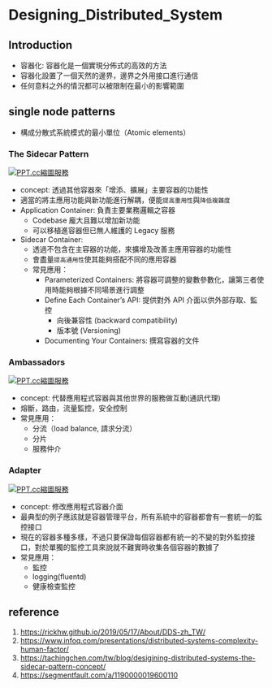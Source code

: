 # Designing_Distributed_System

## Introduction 
- 容器化: 容器化是一個實現分佈式的高效的方法
- 容器化設置了一個天然的邊界，邊界之外用接口進行通信
- 任何意料之外的情況都可以被限制在最小的影響範圍


## single node patterns
- 構成分散式系統模式的最小單位（Atomic elements）

### The Sidecar Pattern

<a href="https://ppt.cc/flBFEx"><img src="https://ppt.cc/flBFEx@.png" border="0" alt="PPT.cc縮圖服務" title="PPT.cc縮圖服務"></a>

- concept: 透過其他容器來「增添、擴展」主要容器的功能性
- 適當的將主應用功能與新功能進行解耦，便能`提高重用性`與`降低複雜度`
- Application Container: 負責主要業務邏輯之容器
  - Codebase 龐大且難以增加新功能
  - 可以移植進容器但已無人維護的 Legacy 服務
- Sidecar Container: 
  - 透過不包含在主容器的功能，來擴增及改善主應用容器的功能性
  - 會盡量`提高通用性`使其能夠搭配不同的應用容器
  - 常見應用：
    - Parameterized Containers: 將容器可調整的變數參數化，讓第三者使用時能夠根據不同場景進行調整
    - Define Each Container’s API: 提供對外 API 介面以供外部存取、監控
      - 向後兼容性 (backward compatibility)
      - 版本號 (Versioning)
    - Documenting Your Containers: 撰寫容器的文件

### Ambassadors

<a href="https://ppt.cc/fTse8x"><img src="https://ppt.cc/fTse8x@.png" border="0" alt="PPT.cc縮圖服務" title="PPT.cc縮圖服務"></a>

- concept: 代替應用程式容器與其他世界的服務做互動(通訊代理)
- 熔斷，路由，流量監控，安全控制
- 常見應用：
  - 分流（load balance, 請求分流）
  - 分片
  - 服務仲介

### Adapter

<a href="https://ppt.cc/fSLnex"><img src="https://ppt.cc/fSLnex@.png" border="0" alt="PPT.cc縮圖服務" title="PPT.cc縮圖服務"></a>

- concept: 修改應用程式容器介面
- 最典型的例子應該就是容器管理平台，所有系統中的容器都會有一套統一的監控接口
- 現在的容器多種多樣，不過只要保證每個容器都有統一的不變的對外監控接口，對於單獨的監控工具來說就不難實時收集各個容器的數據了
- 常見應用：
  - 監控
  - logging(fluentd)
  - 健康檢查監控



## reference
1. https://rickhw.github.io/2019/05/17/About/DDS-zh_TW/
2. https://www.infoq.com/presentations/distributed-systems-complexity-human-factor/
3. https://tachingchen.com/tw/blog/desigining-distributed-systems-the-sidecar-pattern-concept/
4. https://segmentfault.com/a/1190000019600110

